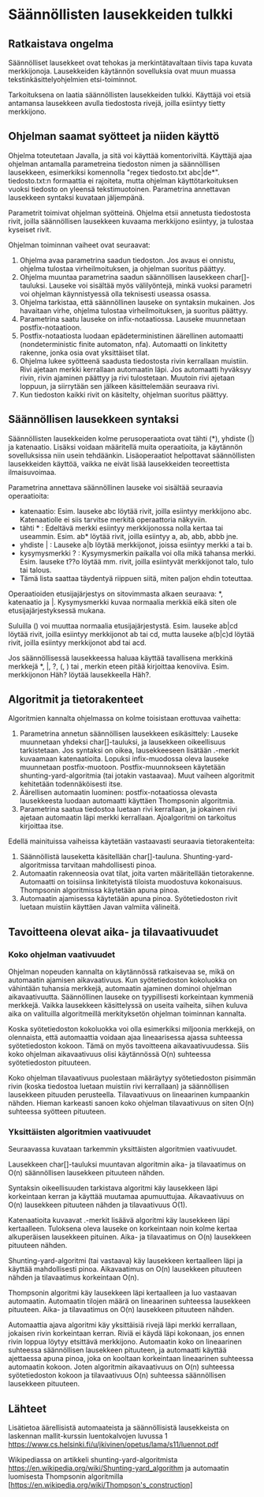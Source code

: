# Säännöllisten lausekkeiden tulkki
## Ratkaistava ongelma
Säännölliset lausekkeet ovat tehokas ja merkintätavaltaan tiivis tapa kuvata merkkijonoja. Lausekkeiden käytännön sovelluksia ovat muun muassa tekstinkäsittelyohjelmien etsi-toiminnot.

Tarkoituksena on laatia säännöllisten lausekkeiden tulkki. Käyttäjä voi etsiä antamansa lausekkeen avulla tiedostosta rivejä, joilla esiintyy tietty merkkijono.
## Ohjelman saamat syötteet ja niiden käyttö
Ohjelma toteutetaan Javalla, ja sitä voi käyttää komentoriviltä. Käyttäjä ajaa ohjelman antamalla parametreina tiedoston nimen ja säännöllisen lausekkeen, esimerkiksi komennolla "regex tiedosto.txt abc|de*". tiedosto.txt:n formaattia ei rajoiteta, mutta ohjelman käyttötarkoituksen vuoksi tiedosto on yleensä tekstimuotoinen. Parametrina annettavan lausekkeen syntaksi kuvataan jäljempänä.

Parametrit toimivat ohjelman syötteinä. Ohjelma etsii annetusta tiedostosta rivit, joilla säännöllisen lausekkeen kuvaama merkkijono esiintyy, ja tulostaa kyseiset rivit.

Ohjelman toiminnan vaiheet ovat seuraavat:

1. Ohjelma avaa parametrina saadun tiedoston. Jos avaus ei onnistu, ohjelma tulostaa virheilmoituksen, ja ohjelman suoritus päättyy.
2. Ohjelma muuntaa parametrina saadun säännöllisen lausekkeen char[]-tauluksi. Lauseke voi sisältää myös välilyöntejä, minkä vuoksi parametri voi ohjelman käynnistyessä olla teknisesti useassa osassa.
3. Ohjelma tarkistaa, että säännöllinen lauseke on syntaksin mukainen. Jos havaitaan virhe, ohjelma tulostaa virheilmoituksen, ja suoritus päättyy.
4. Parametrina saatu lauseke on infix-notaatiossa. Lauseke muunnetaan postfix-notaatioon.
5. Postfix-notaatiosta luodaan epädeterministinen äärellinen automaatti (nondeterministic finite automaton, nfa). Automaatti on linkitetty rakenne, jonka osia ovat yksittäiset tilat.
6. Ohjelma lukee syötteenä saadusta tiedostosta rivin kerrallaan muistiin. Rivi ajetaan merkki kerrallaan automaatin läpi. Jos automaatti hyväksyy rivin, rivin ajaminen päättyy ja rivi tulostetaan. Muutoin rivi ajetaan loppuun, ja siirrytään sen jälkeen käsittelemään seuraava rivi.
7. Kun tiedoston kaikki rivit on käsitelty, ohjelman suoritus päättyy.

## Säännöllisen lausekkeen syntaksi
Säännöllisten lausekkeiden kolme perusoperaatiota ovat tähti (*), yhdiste (|) ja katenaatio. Lisäksi voidaan määritellä muita operaatioita, ja käytännön sovelluksissa niin usein tehdäänkin. Lisäoperaatiot helpottavat säännöllisten lausekkeiden käyttöä, vaikka ne eivät lisää lausekkeiden teoreettista ilmaisuvoimaa.

Parametrina annettava säännöllinen lauseke voi sisältää seuraavia operaatioita:
- katenaatio: Esim. lauseke abc löytää rivit, joilla esiintyy merkkijono abc. Katenaatiolle ei siis tarvitse merkitä operaattoria näkyviin.
- tähti * : Edeltävä merkki esiintyy merkkijonossa nolla kertaa tai useammin. Esim. ab* löytää rivit, joilla esiintyy a, ab, abb, abbb jne.
- yhdiste | : Lauseke a|b löytää merkkijonot, joissa esiintyy merkki a tai b.
- kysymysmerkki ? : Kysymysmerkin paikalla voi olla mikä tahansa merkki. Esim. lauseke t??o löytää mm. rivit, joilla esiintyvät merkkijonot talo, tulo tai talous.
- Tämä lista saattaa täydentyä riippuen siitä, miten paljon ehdin toteuttaa.

Operaatioiden etusijajärjestys on sitovimmasta alkaen seuraava: *, katenaatio ja |. Kysymysmerkki kuvaa normaalia merkkiä eikä siten ole etusijajärjestyksessä mukana.

Suluilla () voi muuttaa normaalia etusijajärjestystä. Esim. lauseke ab|cd löytää rivit, joilla esiintyy merkkijonot ab tai cd, mutta lauseke a(b|c)d löytää rivit, joilla esiintyy merkkijonot abd tai acd.

Jos säännöllisessä lausekkeessa haluaa käyttää tavallisena merkkinä merkkejä *, |, ?, (, ) tai \, merkin eteen pitää kirjoittaa kenoviiva. Esim. merkkijonon Häh? löytää lausekkeella Häh\?.

## Algoritmit ja tietorakenteet
Algoritmien kannalta ohjelmassa on kolme toisistaan erottuvaa vaihetta:

1. Parametrina annetun säännöllisen lausekkeen esikäsittely: Lauseke muunnetaan yhdeksi char[]-tauluksi, ja lausekkeen oikeellisuus tarkistetaan. Jos syntaksi on oikea, lausekkeeseen lisätään .-merkit kuvaamaan katenaatioita. Lopuksi infix-muodossa oleva lauseke muunnetaan postfix-muotoon. Postfix-muunnokseen käytetään shunting-yard-algoritmia (tai jotakin vastaavaa). Muut vaiheen algoritmit kehitetään todennäköisesti itse.
2. Äärellisen automaatin luominen: postfix-notaatiossa olevasta lausekkeesta luodaan automaatti käyttäen Thompsonin algoritmia.
3. Parametrina saatua tiedostoa luetaan rivi kerrallaan, ja jokainen rivi ajetaan automaatin läpi merkki kerrallaan. Ajoalgoritmi on tarkoitus kirjoittaa itse.

Edellä mainituissa vaiheissa käytetään vastaavasti seuraavia tietorakenteita:

1. Säännöllistä lauseketta käsitellään char[]-tauluna. Shunting-yard-algoritmissa tarvitaan mahdollisesti pinoa.
2. Automaatin rakenneosia ovat tilat, joita varten määritellään tietorakenne. Automaatti on toisiinsa linkitetyistä tiloista muodostuva kokonaisuus. Thompsonin algoritmissa käytetään apuna pinoa.
3. Automaatin ajamisessa käytetään apuna pinoa. Syötetiedoston rivit luetaan muistiin käyttäen Javan valmiita välineitä.

## Tavoitteena olevat aika- ja tilavaativuudet
### Koko ohjelman vaativuudet
Ohjelman nopeuden kannalta on käytännössä ratkaisevaa se, mikä on automaatin ajamisen aikavaativuus. Kun syötetiedoston kokoluokka on vähintään tuhansia merkkejä, automaatin ajaminen dominoi ohjelman aikavaativuutta. Säännöllinen lauseke on tyypillisesti korkeintaan kymmeniä merkkejä. Vaikka lausekkeen käsittelyssä on useita vaiheita, siihen kuluva aika on valituilla algoritmeillä merkityksetön ohjelman toiminnan kannalta.

Koska syötetiedoston kokoluokka voi olla esimerkiksi miljoonia merkkejä, on olennaista, että automaattia voidaan ajaa lineaarisessa ajassa suhteessa syötetiedoston kokoon. Tämä on myös tavoitteena aikavaativuudessa. Siis koko ohjelman aikavaativuus olisi käytännössä O(n) suhteessa syötetiedoston pituuteen.

Koko ohjelman tilavaativuus puolestaan määräytyy syötetiedoston pisimmän rivin (koska tiedostoa luetaan muistiin rivi kerrallaan) ja säännöllisen lausekkeen pituuden perusteella. Tilavaativuus on lineaarinen kumpaankin nähden. Hieman karkeasti sanoen koko ohjelman tilavaativuus on siten O(n) suhteessa syötteen pituuteen.
### Yksittäisten algoritmien vaativuudet
Seuraavassa kuvataan tarkemmin yksittäisten algoritmien vaativuudet.

Lausekkeen char[]-tauluksi muuntavan algoritmin aika- ja tilavaatimus on O(n) säännöllisen lausekkeen pituuteen nähden.

Syntaksin oikeellisuuden tarkistava algoritmi käy lausekkeen läpi korkeintaan kerran ja käyttää muutamaa apumuuttujaa. Aikavaativuus on O(n) lausekkeen pituuteen nähden ja tilavaativuus O(1).

Katenaatioita kuvaavat .-merkit lisäävä algoritmi käy lausekkeen läpi kertaalleen. Tuloksena oleva lauseke on korkeintaan noin kolme kertaa alkuperäisen lausekkeen pituinen. Aika- ja tilavaatimus on O(n) lausekkeen pituuteen nähden.

Shunting-yard-algoritmi (tai vastaava) käy lausekkeen kertaalleen läpi ja käyttää mahdollisesti pinoa. Aikavaatimus on O(n) lausekkeen pituuteen nähden ja tilavaatimus korkeintaan O(n).

Thompsonin algoritmi käy lausekkeen läpi kertaalleen ja luo vastaavan automaatin. Automaatin tilojen määrä on lineaarinen suhteessa lausekkeen pituuteen. Aika- ja tilavaatimus on O(n) lausekkeen pituuteen nähden.

Automaattia ajava algoritmi käy yksittäisiä rivejä läpi merkki kerrallaan, jokaisen rivin korkeintaan kerran. Riviä ei käydä läpi kokonaan, jos ennen rivin loppua löytyy etsittävä merkkijono. Automaatin koko on lineaarinen suhteessa säännöllisen lausekkeen pituuteen, ja automaatti käyttää ajettaessa apuna pinoa, joka on kooltaan korkeintaan lineaarinen suhteessa automaatin kokoon. Joten algoritmin aikavaativuus on O(n) suhteessa syötetiedoston kokoon ja tilavaativuus O(n) suhteessa säännöllisen lausekkeen pituuteen.
## Lähteet
Lisätietoa äärellisistä automaateista ja säännöllisistä lausekkeista on laskennan mallit-kurssin luentokalvojen luvussa 1 <https://www.cs.helsinki.fi/u/jkivinen/opetus/lama/s11/luennot.pdf>

Wikipediassa on artikkeli shunting-yard-algoritmista <https://en.wikipedia.org/wiki/Shunting-yard_algorithm>
ja automaatin luomisesta Thompsonin algoritmilla [https://en.wikipedia.org/wiki/Thompson's_construction]


